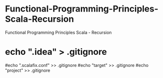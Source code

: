 # Functional-Programming-Principles-Scala-Recursion
Functional Programming Principles Scala - Recursion
# echo ".idea" > .gitignore
#echo ".scalafix.conf" >> .gitignore
#echo "target" >> .gitignore
#echo "project" >> .gitignore
